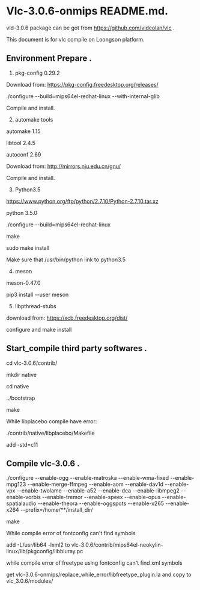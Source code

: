 # Vlc-3.0.6-onmips README.md.
vld-3.0.6 package can be got from https://github.com/videolan/vlc .

This document is for vlc compile on Loongson platform.

## Environment Prepare .
1. pkg-config 0.29.2

Download from: https://pkg-config.freedesktop.org/releases/

./configure --build=mips64el-redhat-linux --with-internal-glib

Compile and install.

2. automake tools

automake 1.15

libtool 2.4.5

autoconf 2.69

Download from: http://mirrors.nju.edu.cn/gnu/

Compile and install.

3. Python3.5

https://www.python.org/ftp/python/2.7.10/Python-2.7.10.tar.xz

python 3.5.0

./configure --build=mips64el-redhat-linux

make

sudo make install

Make sure that /usr/bin/python link to python3.5

4. meson

meson-0.47.0

pip3 install --user meson

5. libpthread-stubs

download from: https://xcb.freedesktop.org/dist/

configure and make install 

## Start_compile third party softwares .

cd vlc-3.0.6/contrib/

mkdir native

cd native

../bootstrap

make

While libplacebo compile have error:

./contrib/native/libplacebo/Makefile

add -std=c11

## Compile vlc-3.0.6 .
./configure --enable-ogg --enable-matroska --enable-wma-fixed --enable-mpg123 --enable-merge-ffmpeg --enable-aom --enable-dav1d --enable-vpx --enable-twolame --enable-a52 --enable-dca --enable-libmpeg2 --enable-vorbis --enable-tremor --enable-speex --enable-opus --enable-spatialaudio --enable-theora --enable-oggspots --enable-x265 --enable-x264 --prefix=/home/**/install_dir/

make

While compile error of fontconfig can't find symbols

add -L/usr/lib64 -lxml2 to vlc-3.0.6/contrib/mips64el-neokylin-linux/lib/pkgconfig/libbluray.pc

while compile error of freetype using fontconfig can't find xml symbols

get vlc-3.0.6-onmips/replace_while_error/libfreetype_plugin.la and copy to vlc_3.0.6/modules/
